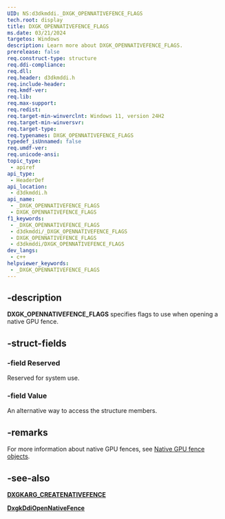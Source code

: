 ```yaml
---
UID: NS:d3dkmddi._DXGK_OPENNATIVEFENCE_FLAGS
tech.root: display
title: DXGK_OPENNATIVEFENCE_FLAGS
ms.date: 03/21/2024
targetos: Windows
description: Learn more about DXGK_OPENNATIVEFENCE_FLAGS.
prerelease: false
req.construct-type: structure
req.ddi-compliance: 
req.dll: 
req.header: d3dkmddi.h
req.include-header: 
req.kmdf-ver: 
req.lib: 
req.max-support: 
req.redist: 
req.target-min-winverclnt: Windows 11, version 24H2
req.target-min-winversvr: 
req.target-type: 
req.typenames: DXGK_OPENNATIVEFENCE_FLAGS
typedef_isUnnamed: false
req.umdf-ver: 
req.unicode-ansi: 
topic_type:
 - apiref
api_type:
 - HeaderDef
api_location:
 - d3dkmddi.h
api_name:
 - _DXGK_OPENNATIVEFENCE_FLAGS
 - DXGK_OPENNATIVEFENCE_FLAGS
f1_keywords:
 - _DXGK_OPENNATIVEFENCE_FLAGS
 - d3dkmddi/_DXGK_OPENNATIVEFENCE_FLAGS
 - DXGK_OPENNATIVEFENCE_FLAGS
 - d3dkmddi/DXGK_OPENNATIVEFENCE_FLAGS
dev_langs:
 - c++
helpviewer_keywords:
 - _DXGK_OPENNATIVEFENCE_FLAGS
---
```


## -description

**DXGK_OPENNATIVEFENCE_FLAGS** specifies flags to use when opening a native GPU fence.

## -struct-fields

### -field Reserved

Reserved for system use.

### -field Value

An alternative way to access the structure members.

## -remarks

For more information about native GPU fences, see [Native GPU fence objects](/windows-hardware/drivers/display/native-gpu-fence-objects).

## -see-also

[**DXGKARG_CREATENATIVEFENCE**](ns-d3dkmddi-dxgkarg_createnativefence.md)

[**DxgkDdiOpenNativeFence**](nc-d3dkmddi-dxgkddi_opennativefence.md)

